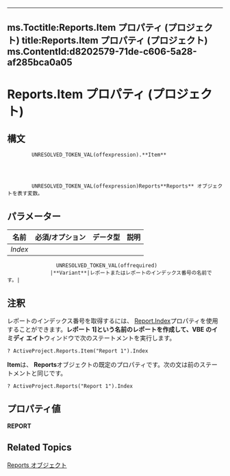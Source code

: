 
---
ms.Toctitle:Reports.Item プロパティ (プロジェクト)
title:Reports.Item プロパティ (プロジェクト)
ms.ContentId:d8202579-71de-c606-5a28-af285bca0a05
---
# Reports.Item プロパティ (プロジェクト)





## 構文

            UNRESOLVED_TOKEN_VAL(offexpression).**Item**




            UNRESOLVED_TOKEN_VAL(offexpression)Reports**Reports** オブジェクトを表す変数。



## パラメーター

|**名前**|**必須/オプション**|**データ型**|**説明**|
|---|---|---|---|
|*Index*|
                    UNRESOLVED_TOKEN_VAL(offrequired)
                  |**Variant**|レポートまたはレポートのインデックス番号の名前です。|



## 注釈
レポートのインデックス番号を取得するには、 [Report.Index](3a0ccb0f-443e-ea35-4766-b79f97fef84a.md)プロパティを使用することができます。**レポート 1]**という名前のレポートを作成して、VBE の**イミディ エイト**ウィンドウで次のステートメントを実行します。

```vba
? ActiveProject.Reports.Item("Report 1").Index
```




**Item**は、 **Reports**オブジェクトの既定のプロパティです。次の文は前のステートメントと同じです。

```vba
? ActiveProject.Reports("Report 1").Index
```




## プロパティ値
**REPORT**



## Related Topics

[Reports オブジェクト](a9f4a13b-1907-dbe8-8077-fb1226bb8bb9.md)




